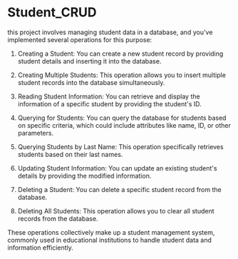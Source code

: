 # Student_CRUD
this project involves managing student data in a database, and you've implemented several operations for this purpose:

1. Creating a Student: You can create a new student record by providing student details and inserting it into the database.

2. Creating Multiple Students: This operation allows you to insert multiple student records into the database simultaneously.

3. Reading Student Information: You can retrieve and display the information of a specific student by providing the student's ID.

4. Querying for Students: You can query the database for students based on specific criteria, which could include attributes like name, ID, or other parameters.

5. Querying Students by Last Name: This operation specifically retrieves students based on their last names.

6. Updating Student Information: You can update an existing student's details by providing the modified information.

7. Deleting a Student: You can delete a specific student record from the database.

8. Deleting All Students: This operation allows you to clear all student records from the database.

These operations collectively make up a student management system, commonly used in educational institutions to handle student data and information efficiently.
